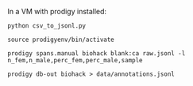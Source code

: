 

In a VM with prodigy installed: 

```
python csv_to_jsonl.py

source prodigyenv/bin/activate

prodigy spans.manual biohack blank:ca raw.jsonl -l n_fem,n_male,perc_fem,perc_male,sample

prodigy db-out biohack > data/annotations.jsonl
```